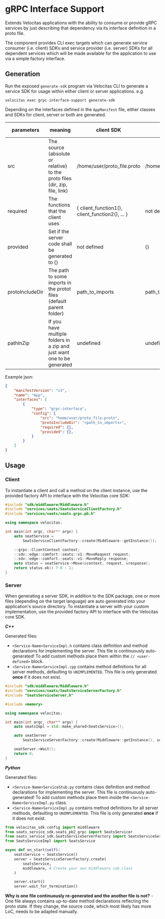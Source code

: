 # gRPC Interface Support

Extends Velocitas applications with the ability to consume or provide gRPC services by just describing that dependency via its interface definition in a proto file.

The component provides CLI exec targets which can generate service consumer (i.e. client) SDKs and service provider (i.e. server) SDKs for all dependent services which will be made available for the application to use via a simple factory interface.

## Generation

Run the exposed `generate-sdk` program via Velocitas CLI to generate a service SDK for usage within either client or server applications.
e.g.

```
velocitas exec grpc-interface-support generate-sdk
```

Depending on the interfaces defined in the `AppManifest` file, either classes and SDKs for client, server or both are generated.


| parameters                          | meaning                                                          | client SDK                       | server SDK                       | local proto file (absolute path) | local proto file (relative path) | archive                          | downloadable file (raw not blob) |
| -------------------------------- | ---------------------------------------------------------------- | -------------------------------- | -------------------------------- | -------------------------------- | -------------------------------- | -------------------------------- | -------------------------------- |
| src                              | The source (absolute or relative) to the proto files (dir, zip, file, link) | /home/user/proto_file.proto       | /home/user/proto_file.proto       | /home/user/proto_file.proto       | proto_file.proto (located under workspace of template repository) | https://github.com/project/release.zip | https://github.com/project/raw/proto_file.proto |
| required                         | The functions that the client uses                             | { client_function1(), client_function2(), ... }                 | not defined                      | see sdk examples                 | see sdk examples                 | see sdk examples                 | see sdk examples                 |
| provided                         | Set if the server code shall be generated to {}                 | not defined                      | {}                               | see sdk examples                 | see sdk examples                 | see sdk examples                 | see sdk examples                 |
| protoIncludeDir                  | The path to some imports in the protot files (default parent folder) | path_to_imports                  | path_to_imports                  | path_to_imports                  | path_to_imports                  | path_to_imports                  | path_to_imports                  |
| pathInZip                        | If you have multiple folders in a zip and just want one to be generated | undefined                        | undefined                        | undefined                        | undefined                        | rel_path_archive                | undefined                        |

Example json:
```json
{
    "manifestVersion": "v3",
    "name": "App",
    "interfaces": [
        {
            "type": "grpc-interface",
            "config": {
                "src": "home/user/proto_file.proto",
                "protoIncludeDir": "<path_to_imports>",
                "required": {},
                "provided": {},
            }
        }
    ]
}
```

## Usage

### Client

To instantiate a client and call a method on the client instance, use the provided factory API to interface with the Velocitas core SDK:

```cpp
#include "sdk/middleware/Middleware.h"
#include "services/seats/SeatsServiceClientFactory.h"
#include "services/seats/seats.grpc.pb.h"

using namespace velocitas;

int main(int argc, char** argv) {
    auto seatService =
        SeatsServiceClientFactory::create(Middleware::getInstance());

    ::grpc::ClientContext context;
    ::sdv::edge::comfort::seats::v1::MoveRequest request;
    ::sdv::edge::comfort::seats::v1::MoveReply response;
    auto status = seatService->Move(&context, request, &response);
    return status.ok() ? 0 : 1;
}
```

### Server

When generating a server SDK, in addition to the SDK package, one or more files (depending on the target language) are auto generated into your application's source directory. To instantiate a server with your custom implementation, use the provided factory API to interface with the Velocitas core SDK.

***C++***

Generated files:

* `<Service-Name>ServiceImpl.h` contains class definition and method declarations for implementing the server. This file is continuously auto-generated! To add custom methods place them within the `// <user-defined>` block.
* `<Service-Name>ServiceImpl.cpp` contains method definitions for all server methods, defaulting to `UNIMPLEMENTED`. This file is only generated **once** if it does not exist.

```cpp
#include "sdk/middleware/Middleware.h"
#include "services/seats/SeatsServiceServerFactory.h"
#include "SeatsServiceServer.h"

#include <memory>

using namespace velocitas;

int main(int argc, char** argv) {
    auto seatsImpl = std::make_shared<SeatsService>();

    auto seatServer =
        SeatsServiceServerFactory::create(Middleware::getInstance(), seatsImpl);

    seatServer->Wait();
    return 0;
}

```

***Python***

Generated files:

* `<Service-Name>ServiceStub.py` contains class definition and method declarations for implementing the server. This file is continuously auto-generated! To add custom methods place them inside the `<Service-Name>ServiceImpl.py` class.
* `<Service-Name>ServiceImpl.py` contains method definitions for all server methods, defaulting to `UNIMPLEMENTED`. This file is only generated **once** if it does not exist.

```python
from velocitas_sdk.config import middleware
from seats_service_sdk.seats_pb2_grpc import SeatsServicer
from seats_service_sdk.SeatsServiceServerFactory import SeatsServiceServerFactory
from SeatsServiceImpl import SeatsService

async def on_start(self):
    seatsService = SeatsService()
    server = SeatsServiceServerFactory.create(
        seatsService,
        middleware, # Create your own middleware sub class
    )

    server.start()
    server.wait_for_termination()
```

**Why is one file continuously re-generated and the another file is not?** - One file always contains up-to-date method declarations reflecting the proto state. If they change, the source code, which most likely has more LoC, needs to be adapted manually.
